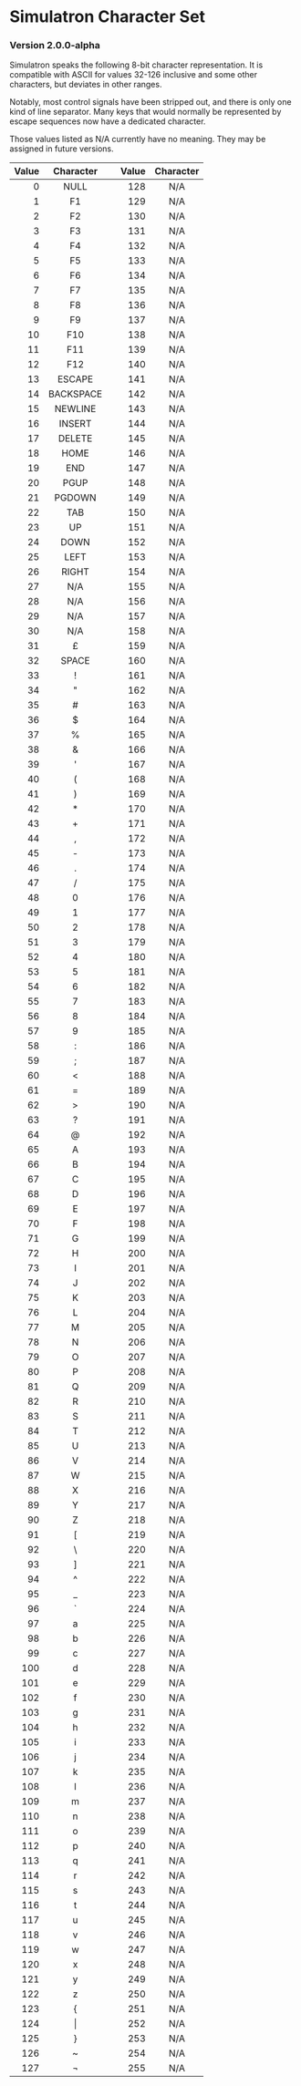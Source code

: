 # Simulatron Character Set
### Version 2.0.0-alpha

Simulatron speaks the following 8-bit character representation. It is compatible with ASCII for values 32-126 inclusive and some other characters, but deviates in other ranges.

Notably, most control signals have been stripped out, and there is only one kind of line separator. Many keys that would normally be represented by escape sequences now have a dedicated character.

Those values listed as N/A currently have no meaning. They may be assigned in future versions.

| Value | Character |     | Value | Character |
| -----:|:---------:| --- | -----:|:---------:|
|     0 |    NULL   |     |   128 |    N/A    |
|     1 |     F1    |     |   129 |    N/A    |
|     2 |     F2    |     |   130 |    N/A    |
|     3 |     F3    |     |   131 |    N/A    |
|     4 |     F4    |     |   132 |    N/A    |
|     5 |     F5    |     |   133 |    N/A    |
|     6 |     F6    |     |   134 |    N/A    |
|     7 |     F7    |     |   135 |    N/A    |
|     8 |     F8    |     |   136 |    N/A    |
|     9 |     F9    |     |   137 |    N/A    |
|    10 |    F10    |     |   138 |    N/A    |
|    11 |    F11    |     |   139 |    N/A    |
|    12 |    F12    |     |   140 |    N/A    |
|    13 |   ESCAPE  |     |   141 |    N/A    |
|    14 | BACKSPACE |     |   142 |    N/A    |
|    15 |  NEWLINE  |     |   143 |    N/A    |
|    16 |   INSERT  |     |   144 |    N/A    |
|    17 |   DELETE  |     |   145 |    N/A    |
|    18 |    HOME   |     |   146 |    N/A    |
|    19 |    END    |     |   147 |    N/A    |
|    20 |    PGUP   |     |   148 |    N/A    |
|    21 |   PGDOWN  |     |   149 |    N/A    |
|    22 |    TAB    |     |   150 |    N/A    |
|    23 |     UP    |     |   151 |    N/A    |
|    24 |    DOWN   |     |   152 |    N/A    |
|    25 |    LEFT   |     |   153 |    N/A    |
|    26 |   RIGHT   |     |   154 |    N/A    |
|    27 |    N/A    |     |   155 |    N/A    |
|    28 |    N/A    |     |   156 |    N/A    |
|    29 |    N/A    |     |   157 |    N/A    |
|    30 |    N/A    |     |   158 |    N/A    |
|    31 |     £     |     |   159 |    N/A    |
|    32 |   SPACE   |     |   160 |    N/A    |
|    33 |     !     |     |   161 |    N/A    |
|    34 |     "     |     |   162 |    N/A    |
|    35 |     #     |     |   163 |    N/A    |
|    36 |     $     |     |   164 |    N/A    |
|    37 |     %     |     |   165 |    N/A    |
|    38 |     &     |     |   166 |    N/A    |
|    39 |     '     |     |   167 |    N/A    |
|    40 |     (     |     |   168 |    N/A    |
|    41 |     )     |     |   169 |    N/A    |
|    42 |     *     |     |   170 |    N/A    |
|    43 |     +     |     |   171 |    N/A    |
|    44 |     ,     |     |   172 |    N/A    |
|    45 |     -     |     |   173 |    N/A    |
|    46 |     .     |     |   174 |    N/A    |
|    47 |     /     |     |   175 |    N/A    |
|    48 |     0     |     |   176 |    N/A    |
|    49 |     1     |     |   177 |    N/A    |
|    50 |     2     |     |   178 |    N/A    |
|    51 |     3     |     |   179 |    N/A    |
|    52 |     4     |     |   180 |    N/A    |
|    53 |     5     |     |   181 |    N/A    |
|    54 |     6     |     |   182 |    N/A    |
|    55 |     7     |     |   183 |    N/A    |
|    56 |     8     |     |   184 |    N/A    |
|    57 |     9     |     |   185 |    N/A    |
|    58 |     :     |     |   186 |    N/A    |
|    59 |     ;     |     |   187 |    N/A    |
|    60 |     <     |     |   188 |    N/A    |
|    61 |     =     |     |   189 |    N/A    |
|    62 |     >     |     |   190 |    N/A    |
|    63 |     ?     |     |   191 |    N/A    |
|    64 |     @     |     |   192 |    N/A    |
|    65 |     A     |     |   193 |    N/A    |
|    66 |     B     |     |   194 |    N/A    |
|    67 |     C     |     |   195 |    N/A    |
|    68 |     D     |     |   196 |    N/A    |
|    69 |     E     |     |   197 |    N/A    |
|    70 |     F     |     |   198 |    N/A    |
|    71 |     G     |     |   199 |    N/A    |
|    72 |     H     |     |   200 |    N/A    |
|    73 |     I     |     |   201 |    N/A    |
|    74 |     J     |     |   202 |    N/A    |
|    75 |     K     |     |   203 |    N/A    |
|    76 |     L     |     |   204 |    N/A    |
|    77 |     M     |     |   205 |    N/A    |
|    78 |     N     |     |   206 |    N/A    |
|    79 |     O     |     |   207 |    N/A    |
|    80 |     P     |     |   208 |    N/A    |
|    81 |     Q     |     |   209 |    N/A    |
|    82 |     R     |     |   210 |    N/A    |
|    83 |     S     |     |   211 |    N/A    |
|    84 |     T     |     |   212 |    N/A    |
|    85 |     U     |     |   213 |    N/A    |
|    86 |     V     |     |   214 |    N/A    |
|    87 |     W     |     |   215 |    N/A    |
|    88 |     X     |     |   216 |    N/A    |
|    89 |     Y     |     |   217 |    N/A    |
|    90 |     Z     |     |   218 |    N/A    |
|    91 |     [     |     |   219 |    N/A    |
|    92 |     \     |     |   220 |    N/A    |
|    93 |     ]     |     |   221 |    N/A    |
|    94 |     ^     |     |   222 |    N/A    |
|    95 |     _     |     |   223 |    N/A    |
|    96 |     `     |     |   224 |    N/A    |
|    97 |     a     |     |   225 |    N/A    |
|    98 |     b     |     |   226 |    N/A    |
|    99 |     c     |     |   227 |    N/A    |
|   100 |     d     |     |   228 |    N/A    |
|   101 |     e     |     |   229 |    N/A    |
|   102 |     f     |     |   230 |    N/A    |
|   103 |     g     |     |   231 |    N/A    |
|   104 |     h     |     |   232 |    N/A    |
|   105 |     i     |     |   233 |    N/A    |
|   106 |     j     |     |   234 |    N/A    |
|   107 |     k     |     |   235 |    N/A    |
|   108 |     l     |     |   236 |    N/A    |
|   109 |     m     |     |   237 |    N/A    |
|   110 |     n     |     |   238 |    N/A    |
|   111 |     o     |     |   239 |    N/A    |
|   112 |     p     |     |   240 |    N/A    |
|   113 |     q     |     |   241 |    N/A    |
|   114 |     r     |     |   242 |    N/A    |
|   115 |     s     |     |   243 |    N/A    |
|   116 |     t     |     |   244 |    N/A    |
|   117 |     u     |     |   245 |    N/A    |
|   118 |     v     |     |   246 |    N/A    |
|   119 |     w     |     |   247 |    N/A    |
|   120 |     x     |     |   248 |    N/A    |
|   121 |     y     |     |   249 |    N/A    |
|   122 |     z     |     |   250 |    N/A    |
|   123 |     {     |     |   251 |    N/A    |
|   124 |   &#124;  |     |   252 |    N/A    |
|   125 |     }     |     |   253 |    N/A    |
|   126 |     ~     |     |   254 |    N/A    |
|   127 |     ¬     |     |   255 |    N/A    |
